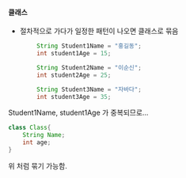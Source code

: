 #### 클래스
- 절차적으로 가다가 일정한 패턴이 나오면 클래스로 묶음

``` java
        String Student1Name = "홍길동";
		int student1Age = 15;

		String Student2Name = "이순신";
		int student2Age = 25;

		String Student3Name = "자바다";		
		int student3Age = 35;
```

Student1Name, student1Age 가 중복되므로...


``` java
class Class{
	String Name;   
	int age;
}
```
위 처럼 묶기 가능함.
